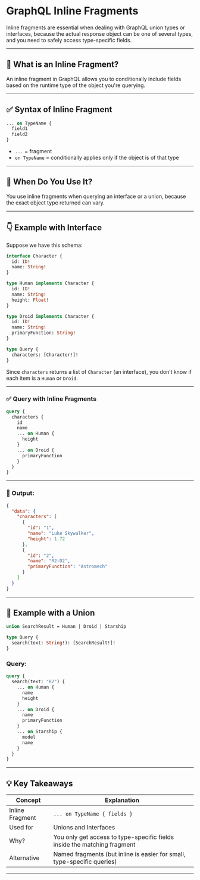 
# GraphQL Inline Fragments

Inline fragments are essential when dealing with GraphQL union types or interfaces, because the actual response object can be one of several types, and you need to safely access type-specific fields.

---

## 🧩 What is an Inline Fragment?

An inline fragment in GraphQL allows you to conditionally include fields based on the runtime type of the object you're querying.

---

## ✅ Syntax of Inline Fragment

```graphql
... on TypeName {
  field1
  field2
}
```

- `...` = fragment  
- `on TypeName` = conditionally applies only if the object is of that type

---

## 🔀 When Do You Use It?

You use inline fragments when querying an interface or a union, because the exact object type returned can vary.

---

## 👇 Example with Interface

Suppose we have this schema:

```graphql
interface Character {
  id: ID!
  name: String!
}

type Human implements Character {
  id: ID!
  name: String!
  height: Float!
}

type Droid implements Character {
  id: ID!
  name: String!
  primaryFunction: String!
}

type Query {
  characters: [Character!]!
}
```

Since `characters` returns a list of `Character` (an interface), you don’t know if each item is a `Human` or `Droid`.

---

### ✅ Query with Inline Fragments

```graphql
query {
  characters {
    id
    name
    ... on Human {
      height
    }
    ... on Droid {
      primaryFunction
    }
  }
}
```

---

### 🧪 Output:

```json
{
  "data": {
    "characters": [
      {
        "id": "1",
        "name": "Luke Skywalker",
        "height": 1.72
      },
      {
        "id": "2",
        "name": "R2-D2",
        "primaryFunction": "Astromech"
      }
    ]
  }
}
```

---

## 🧪 Example with a Union

```graphql
union SearchResult = Human | Droid | Starship

type Query {
  search(text: String!): [SearchResult!]!
}
```

### Query:

```graphql
query {
  search(text: "R2") {
    ... on Human {
      name
      height
    }
    ... on Droid {
      name
      primaryFunction
    }
    ... on Starship {
      model
      name
    }
  }
}
```

---

## 💡 Key Takeaways

| Concept         | Explanation                                       |
|-----------------|-------------------------------------------------|
| Inline Fragment | `... on TypeName { fields }`                     |
| Used for        | Unions and Interfaces                            |
| Why?            | You only get access to type-specific fields inside the matching fragment |
| Alternative     | Named fragments (but inline is easier for small, type-specific queries) |

---